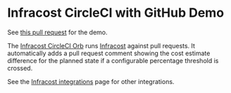 # Infracost CircleCI with GitHub Demo

See [this pull request](https://github.com/infracost/circleci-demo/pull/1) for the demo.

The [Infracost CircleCI Orb](https://github.com/infracost/infracost-orb) runs [Infracost](https://infracost.io) against pull requests. It automatically adds a pull request comment showing the cost estimate difference for the planned state if a configurable percentage threshold is crossed.

See the [Infracost integrations](https://www.infracost.io/docs/integrations/cicd) page for other integrations.
